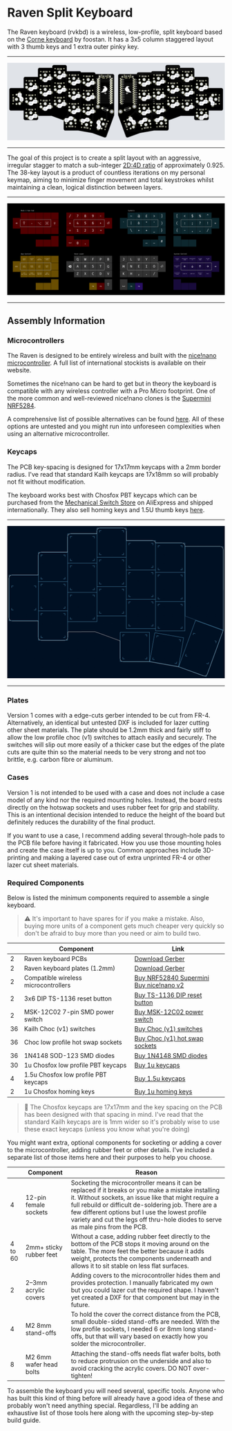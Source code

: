 # Raven Split Keyboard

The Raven keyboard (rvkbd) is a wireless, low-profile, split keyboard based on the [Corne keyboard](https://github.com/foostan/crkbd) by foostan. It has a 3x5 column staggered layout with 3 thumb keys and 1 extra outer pinky key.

---

![PCB Preview](images/pcb-preview.png)

---

The goal of this project is to create a split layout with an aggressive, irregular stagger to match a sub-integer [2D:4D ratio](https://en.wikipedia.org/wiki/Digit_ratio) of approximately 0.925. The 38-key layout is a product of countless iterations on my personal keymap, aiming to minimize finger movement and total keystrokes whilst maintaining a clean, logical distinction between layers.

---

![Example Keymap](images/example-keymap.png)

---

## Assembly Information

### Microcontrollers

The Raven is designed to be entirely wireless and built with the [nice!nano microcontroller](https://nicekeyboards.com/nice-nano/). A full list of international stockists is available on their website.

Sometimes the nice!nano can be hard to get but in theory the keyboard is compatible with any wireless controller with a Pro Micro footprint. One of the more common and well-reviewed nice!nano clones is the [Supermini NRF5284](https://www.aliexpress.com/item/1005006035505133.html).

A comprehensive list of possible alternatives can be found [here](https://github.com/joric/nrfmicro/wiki/Alternatives). All of these options are untested and you might run into unforeseen complexities when using an alternative microcontroller.

### Keycaps

The PCB key-spacing is designed for 17x17mm keycaps with a 2mm border radius. I've read that standard Kailh keycaps are 17x18mm so will probably not fit without modification.

The keyboard works best with Chosfox PBT keycaps which can be purchased from the [Mechanical Switch Store](https://www.aliexpress.com/item/1005004558099208.html) on AliExpress and shipped internationally. They also sell homing keys and 1.5U thumb keys [here](https://www.aliexpress.com/item/1005004780019538.html).

---

![Layout Preview](images/layout-preview.png)

---

### Plates

Version 1 comes with a edge-cuts gerber intended to be cut from FR-4. Alternatively, an identical but untested DXF is included for lazer cutting other sheet materials. The plate should be 1.2mm thick and fairly stiff to allow the low profile choc (v1) switches to attach easily and securely. The switches will slip out more easily of a thicker case but the edges of the plate cuts are quite thin so the material needs to be very strong and not too brittle, e.g. carbon fibre or aluminum.

### Cases

Version 1 is not intended to be used with a case and does not include a case model of any kind nor the required mounting holes. Instead, the board rests directly on the hotswap sockets and uses rubber feet for grip and stability. This is an intentional decision intended to reduce the height of the board but definitely reduces the durability of the final product.

If you want to use a case, I recommend adding several through-hole pads to the PCB file before having it fabricated. How you use those mounting holes and create the case itself is up to you. Common approaches include 3D-printing and making a layered case out of extra unprinted FR-4 or other lazer cut sheet materials.

### Required Components

Below is listed the minimum components required to assemble a single keyboard.

> ⚠️  It's important to have spares for if you make a mistake. Also, buying more units of a component gets much cheaper very quickly so don't be afraid to buy more than you need or aim to build two.

| | Component | Link |
|-|-----------|------|
| 2 | Raven keyboard PCBs | [Download Gerber](raven-split-38key/raven-split-38key__choc-hotswap-n!n/pcb/gerber.zip ) |
| 2 | Raven keyboard plates (1.2mm) | [Download Gerber](raven-split-38key/raven-split-38key__choc-hotswap-n!n/pcb/gerber.zip "download") |
| 2 | Compatible wireless microcontrollers | [Buy NRF52840 Supermini](https://www.aliexpress.com/w/wholesale-NRF52840-Supermini.html) <br> [Buy nice!nano v2](https://nicekeyboards.com/nice-nano) |
| 2 | 3x6 DIP TS-1136 reset button | [Buy TS-1136 DIP reset button](https://www.aliexpress.com/w/wholesale-TS%2525252d1136-DIP-button.html) |
| 2 | MSK-12C02 7-pin SMD power switch | [Buy MSK-12C02 power switch](https://www.aliexpress.com/w/wholesale-MSK%2525252d12C02-7%2525252dpin-SMD-toggle-switch.htmlf) |
| 36 | Kailh Choc (v1) switches | [Buy Choc (v1) switches](https://lowprokb.ca/collections/switches/products/sunset-tactile-choc-switches) |
| 36 | Choc low profile hot swap sockets | [Buy Choc (v1) hot swap sockets](https://www.kailhswitch.com/mechanical-keyboard-switches/box-switches/choc-type-hot-swap-socket.html) |
| 36 | 1N4148 SOD-123 SMD diodes | [Buy 1N4148 SMD diodes](https://www.aliexpress.com/w/wholesale-1N4148-SOD%2525252d123-SMD-diode.html) |
| 30 | 1u Chosfox low profile PBT keycaps | [Buy 1u keycaps](https://www.aliexpress.com/item/1005004558099208.html) |
| 4 | 1.5u Chosfox low profile PBT keycaps | [Buy 1.5u keycaps](https://www.aliexpress.com/item/1005004780019538.html) |
| 2 | 1u Chosfox homing keys | [Buy 1u homing keys](https://www.aliexpress.com/item/1005004780019538.html) |

> 👀  The Chosfox keycaps are 17x17mm and the key spacing on the PCB has been designed with that spacing in mind. I've read that the standard Kailh keycaps are is 1mm wider so it's probably wise to use these exact keycaps (unless you know what you're doing)

You might want extra, optional components for socketing or adding a cover to the microcontroller, adding rubber feet or other details. I've included a separate list of those items here and their purposes to help you choose.

| | Component | Reason |
|-|-----------|--------|
| 4 | 12-pin female sockets | Socketing the microcontroller means it can be replaced if it breaks or you make a mistake installing it. Without sockets, an issue like that might require a full rebuild or difficult de-soldering job. There are a few different options but I use the lowest profile variety and cut the legs off thru-hole diodes to serve as male pins from the PCB. |
| 4 to 60 | 2mm+ sticky rubber feet | Without a case, adding rubber feet directly to the bottom of the PCB stops it moving around on the table. The more feet the better because it adds weight, protects the components underneath and allows it to sit stable on less flat surfaces. |
| 2 | 2–3mm acrylic covers | Adding covers to the microcontroller hides them and provides protection. I manually fabricated my own but you could lazer cut the required shape. I haven't yet created a DXF for that component but may in the future. |
| 4 | M2 8mm stand-offs | To hold the cover the correct distance from the PCB, small double-sided stand-offs are needed. With the low profile sockets, I needed 6 or 8mm long stand-offs, but that will vary based on exactly how you solder the microcontroller. |
| 8 | M2 6mm wafer head bolts | Attaching the stand-offs needs flat wafer bolts, both to reduce protrusion on the underside and also to avoid cracking the acrylic covers. DO NOT over-tighten! |

To assemble the keyboard you will need several, specific tools. Anyone who has built this kind of thing before will already have a good idea of these and probably won't need anything special. Regardless, I'll be adding an exhaustive list of those tools here along with the upcoming step-by-step build guide.
